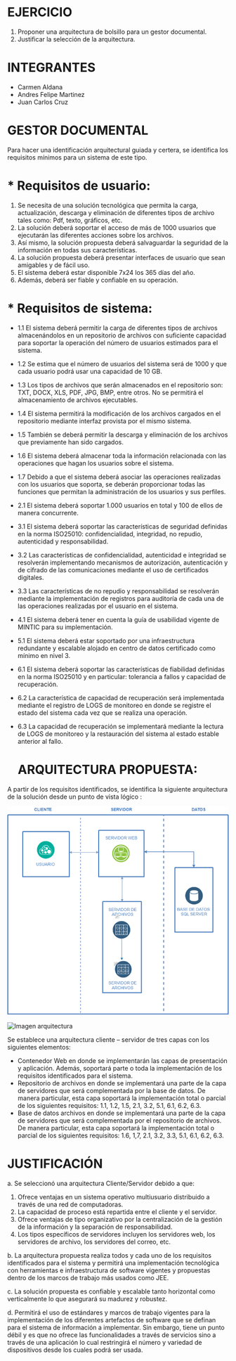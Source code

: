 # EJERCICIO

1. Proponer una arquitectura de bolsillo para un gestor documental.
2. Justificar la selección de la arquitectura.

# INTEGRANTES

* Carmen Aldana
* Andres Felipe Martinez
* Juan Carlos Cruz

# GESTOR DOCUMENTAL

Para hacer una identificación arquitectural guiada y certera, se identifica los requisitos mínimos para un sistema de este tipo.

# * Requisitos de usuario:

1.	Se necesita de una solución tecnológica que permita la carga, actualización, descarga y eliminación de diferentes tipos de archivo tales como: Pdf, texto, gráficos, etc.
2.	La solución deberá soportar el acceso de más de 1000 usuarios que ejecutarán las diferentes acciones sobre los archivos.
3.	Así mismo, la solución propuesta deberá salvaguardar la seguridad de la información en todas sus características.
4.	La solución propuesta deberá presentar interfaces de usuario que sean amigables y de fácil uso.
5.	El sistema deberá estar disponible 7x24 los 365 días del año.
6.	Además, deberá ser fiable y confiable en su operación.

# * Requisitos de sistema:

* 1.1 El sistema deberá permitir la carga de diferentes tipos de archivos almacenándolos en un repositorio de archivos con suficiente capacidad para soportar la operación del número de usuarios estimados para el sistema.
* 1.2 Se estima que el número de usuarios del sistema será de 1000 y que cada usuario podrá usar una capacidad de 10 GB.
* 1.3 Los tipos de archivos que serán almacenados en el repositorio son: TXT, DOCX, XLS, PDF, JPG, BMP, entre otros. No se permitirá el almacenamiento de archivos ejecutables.
* 1.4 El sistema permitirá la modificación de los archivos cargados en el repositorio mediante interfaz provista por el mismo sistema.
* 1.5 También se deberá permitir la descarga y eliminación de los archivos que previamente han sido cargados.
* 1.6 El sistema deberá almacenar toda la información relacionada con las operaciones que hagan los usuarios sobre el sistema.
* 1.7 Debido a que el sistema deberá asociar las operaciones realizadas con los usuarios que soporta, se deberán proporcionar todas las funciones que permitan la administración de los usuarios y sus perfiles.
* 2.1 El sistema deberá soportar 1.000 usuarios en total y 100 de ellos de manera concurrente.
* 3.1 El sistema deberá soportar las características de seguridad definidas en la norma ISO25010: confidencialidad, integridad, no repudio, autenticidad y responsabilidad.
* 3.2 Las características de confidencialidad, autenticidad e integridad se resolverán implementando mecanismos de autorización, autenticación y de cifrado de las comunicaciones mediante el uso de certificados digitales.
* 3.3 Las características de no repudio y responsabilidad se resolverán mediante la implementación de registros para auditoría de cada una de las operaciones realizadas por el usuario en el sistema.
* 4.1 El sistema deberá tener en cuenta la guía de usabilidad vigente de MINTIC para su implementación.
* 5.1 El sistema deberá estar soportado por una infraestructura redundante y escalable alojado en centro de datos certificado como mínimo en nivel 3.
* 6.1 El sistema deberá soportar las características de fiabilidad definidas en la norma ISO25010 y en particular: tolerancia a fallos y capacidad de recuperación.
* 6.2 La característica de capacidad de recuperación será implementada mediante el registro de LOGS de monitoreo en donde se registre el estado del sistema cada vez que se realiza una operación.
* 6.3 La capacidad de recuperación se implementará mediante la lectura de LOGS de monitoreo y la restauración del sistema al estado estable anterior al fallo.


   # ARQUITECTURA PROPUESTA:

A partir de los requisitos identificados, se identifica la siguiente arquitectura de la solución desde un punto de vista lógico :

![Imagen arquitectura](https://github.com/cjaldanar/Arquitectura-Gestor-Documental/blob/master/Arquitectura%20Gestor%20Documental.png)

![Imagen arquitectura](https://github.com/cjaldanar/Arquitectura-Gestor-Documental/blob/master/Vista%20l%C3%B3gica%20de%20arquitectura.png)

Se establece una arquitectura cliente – servidor de tres capas con los siguientes elementos:

* Contenedor Web en donde se implementarán las capas de presentación y aplicación. Además, soportará parte o toda la implementación de los requisitos identificados para el sistema.
* Repositorio de archivos en donde se implementará una parte de la capa de servidores que será complementada por la base de datos. De manera particular, esta capa soportará la implementación total o parcial de los siguientes requisitos: 1.1, 1.2, 1.5, 2.1, 3.2, 5.1, 6.1, 6.2, 6.3.
* Base de datos archivos en donde se implementará una parte de la capa de servidores que será complementada por el repositorio de archivos. De manera particular, esta capa soportará la implementación total o parcial de los siguientes requisitos: 1.6, 1,7, 2.1, 3.2, 3.3, 5.1, 6.1, 6.2, 6.3.

# JUSTIFICACIÓN

a. Se seleccionó una arquitectura Cliente/Servidor debido a que:
1. Ofrece ventajas en un sistema operativo multiusuario distribuido a través de una red de computadoras.
2. La capacidad de proceso está repartida entre el cliente y el servidor.
3. Ofrece ventajas de tipo organizativo por la centralización de la gestión de la información y la separación de responsabilidad.
4. Los tipos específicos de servidores incluyen los servidores web, los servidores de archivo, los servidores del correo, etc.

b. La arquitectura propuesta realiza todos y cada uno de los requisitos identificados para el sistema y permitirá una implementación tecnológica con herramientas e infraestructura de software vigentes y propuestas dentro de los marcos de trabajo más usados como JEE.

c. La solución propuesta es confiable y escalable tanto horizontal como verticalmente lo que asegurará su madurez y robustez.

d. Permitirá el uso de estándares y marcos de trabajo vigentes para la implementación de los diferentes artefactos de software que se definan para el sistema de información a implementar. Sin embargo, tiene un punto débil y es que no ofrece las funcionalidades a través de servicios sino a través de una aplicación lo cual restringirá el número y variedad de dispositivos desde los cuales podrá ser usada. 
